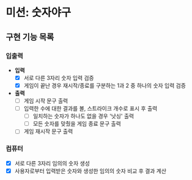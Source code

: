# 미션: 숫자야구

## 구현 기능 목록

### 입출력
- **입력**
    - [X] 서로 다른 3자리 숫자 입력 검증
    - [X] 게임이 끝난 경우 재시작/종료를 구분하는 1과 2 중 하나의 숫자 입력 검증

- **출력**
    - [ ] 게임 시작 문구 출력
    - [ ] 입력한 수에 대한 결과를 볼, 스트라이크 개수로 표시 후 출력
        - [ ] 일치하는 숫자가 하나도 없을 경우 '낫싱' 출력
        - [ ] 모든 숫자를 맞췄을 게임 종료 문구 출력
    - [ ] 게임 재시작 문구 출력

### 컴퓨터
- [X] 서로 다른 3자리 임의의 숫자 생성
- [X] 사용자로부터 입력받은 숫자와 생성한 임의의 숫자 비교 후 결과 계산
